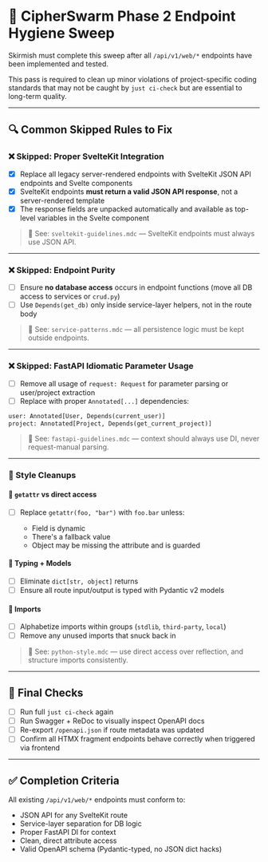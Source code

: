 # 🎯 CipherSwarm Phase 2 Endpoint Hygiene Sweep

Skirmish must complete this sweep after all `/api/v1/web/*` endpoints have been implemented and tested.

This pass is required to clean up minor violations of project-specific coding standards that may not be caught by `just ci-check` but are essential to long-term quality.

---

## 🔍 Common Skipped Rules to Fix

### ❌ Skipped: Proper SvelteKit Integration

-   [x] Replace all legacy server-rendered endpoints with SvelteKit JSON API endpoints and Svelte components
-   [x] SvelteKit endpoints **must return a valid JSON API response**, not a server-rendered template
-   [x] The response fields are unpacked automatically and available as top-level variables in the Svelte component

> 📘 See: `sveltekit-guidelines.mdc` — SvelteKit endpoints must always use JSON API.

---

### ❌ Skipped: Endpoint Purity

-   [ ] Ensure **no database access** occurs in endpoint functions (move all DB access to services or `crud.py`)
-   [ ] Use `Depends(get_db)` only inside service-layer helpers, not in the route body

> 📘 See: `service-patterns.mdc` — all persistence logic must be kept outside endpoints.

---

### ❌ Skipped: FastAPI Idiomatic Parameter Usage

-   [ ] Remove all usage of `request: Request` for parameter parsing or user/project extraction
-   [ ] Replace with proper `Annotated[...]` dependencies:

```python
user: Annotated[User, Depends(current_user)]
project: Annotated[Project, Depends(get_current_project)]
```

> 📘 See: `fastapi-guidelines.mdc` — context should always use DI, never request-manual parsing.

---

### 🧼 Style Cleanups

#### 🔧 `getattr` vs direct access

-   [ ] Replace `getattr(foo, "bar")` with `foo.bar` unless:

    -   Field is dynamic
    -   There's a fallback value
    -   Object may be missing the attribute and is guarded

#### 🔧 Typing + Models

-   [ ] Eliminate `dict[str, object]` returns
-   [ ] Ensure all route input/output is typed with Pydantic v2 models

#### 🔧 Imports

-   [ ] Alphabetize imports within groups (`stdlib`, `third-party`, `local`)
-   [ ] Remove any unused imports that snuck back in

> 📘 See: `python-style.mdc` — use direct access over reflection, and structure imports consistently.

---

## 🧪 Final Checks

-   [ ] Run full `just ci-check` again
-   [ ] Run Swagger + ReDoc to visually inspect OpenAPI docs
-   [ ] Re-export `/openapi.json` if route metadata was updated
-   [ ] Confirm all HTMX fragment endpoints behave correctly when triggered via frontend

---

## ✅ Completion Criteria

All existing `/api/v1/web/*` endpoints must conform to:

-   JSON API for any SvelteKit route
-   Service-layer separation for DB logic
-   Proper FastAPI DI for context
-   Clean, direct attribute access
-   Valid OpenAPI schema (Pydantic-typed, no JSON dict hacks)
